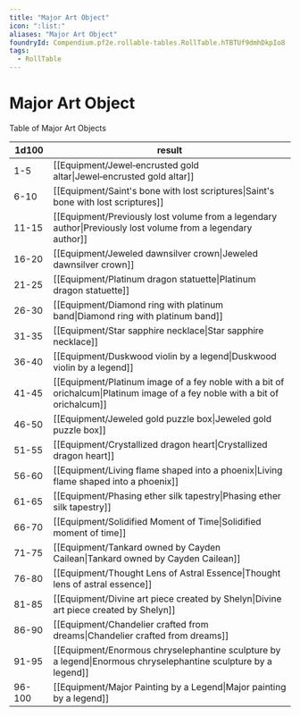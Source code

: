 ```yaml
---
title: "Major Art Object"
icon: ":list:"
aliases: "Major Art Object"
foundryId: Compendium.pf2e.rollable-tables.RollTable.hTBTUf9dmhDkpIo8
tags:
  - RollTable
---
```


# Major Art Object
Table of Major Art Objects

| 1d100 | result |
|------|--------|
| 1-5 | [[Equipment/Jewel‑encrusted gold altar\|Jewel‑encrusted gold altar]] |
| 6-10 | [[Equipment/Saint's bone with lost scriptures\|Saint's bone with lost scriptures]] |
| 11-15 | [[Equipment/Previously lost volume from a legendary author\|Previously lost volume from a legendary author]] |
| 16-20 | [[Equipment/Jeweled dawnsilver crown\|Jeweled dawnsilver crown]] |
| 21-25 | [[Equipment/Platinum dragon statuette\|Platinum dragon statuette]] |
| 26-30 | [[Equipment/Diamond ring with platinum band\|Diamond ring with platinum band]] |
| 31-35 | [[Equipment/Star sapphire necklace\|Star sapphire necklace]] |
| 36-40 | [[Equipment/Duskwood violin by a legend\|Duskwood violin by a legend]] |
| 41-45 | [[Equipment/Platinum image of a fey noble with a bit of orichalcum\|Platinum image of a fey noble with a bit of orichalcum]] |
| 46-50 | [[Equipment/Jeweled gold puzzle box\|Jeweled gold puzzle box]] |
| 51-55 | [[Equipment/Crystallized dragon heart\|Crystallized dragon heart]] |
| 56-60 | [[Equipment/Living flame shaped into a phoenix\|Living flame shaped into a phoenix]] |
| 61-65 | [[Equipment/Phasing ether silk tapestry\|Phasing ether silk tapestry]] |
| 66-70 | [[Equipment/Solidified Moment of Time\|Solidified moment of time]] |
| 71-75 | [[Equipment/Tankard owned by Cayden Cailean\|Tankard owned by Cayden Cailean]] |
| 76-80 | [[Equipment/Thought Lens of Astral Essence\|Thought lens of astral essence]] |
| 81-85 | [[Equipment/Divine art piece created by Shelyn\|Divine art piece created by Shelyn]] |
| 86-90 | [[Equipment/Chandelier crafted from dreams\|Chandelier crafted from dreams]] |
| 91-95 | [[Equipment/Enormous chryselephantine sculpture by a legend\|Enormous chryselephantine sculpture by a legend]] |
| 96-100 | [[Equipment/Major Painting by a Legend\|Major painting by a legend]] |
